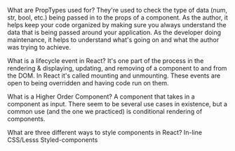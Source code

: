 What are PropTypes used for?
They're used to check the type of data (num, str, bool, etc.) being passed in to
the props of a component. As the author, it helps keep your code organized
by making sure you always understand the data that is being passed around your
application. As the developer doing maintenance, it helps to understand what's
going on and what the author was trying to achieve.

What is a lifecycle event in React?
It's one part of the process in the rendering & displaying, updating, and
removing of a component to and from the DOM. In React it's called mounting and
unmounting. These events are open to being overridden and having code run on
them.

What is a Higher Order Component?
A component that takes in a component as input. There seem to be several use
cases in existence, but a common use (and the one we practiced) is conditional
rendering of components.

What are three different ways to style components in React?
In-line
CSS/Lesss
Styled-components
